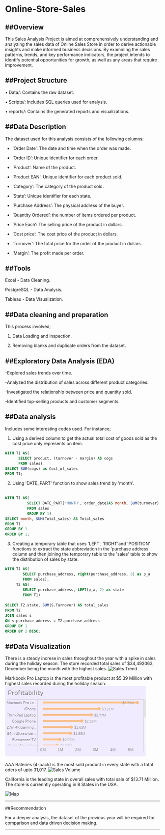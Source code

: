 # Online-Store-Sales
##Overview
---

This Sales Analysis Project is aimed at comprehensively understanding and analyzing the sales data of Online Sales Store in order to derive actionable insights and make informed business decisions. By examining the sales patterns, trends, and key performance indicators, the project intends to identify potential opportunities for growth, as well as any areas that require improvement.

##Project Structure
---

•	Data/: Contains the raw dataset.

•	Scripts/: Includes SQL queries used for analysis.

•	reports/: Contains the generated reports and visualizations.

##Data Description
---

The dataset used for this analysis consists of the following columns:

- ‘Order Date’: The date and time when the order was made.

- ‘Order ID’: Unique identifier for each order.

- ‘Product’: Name of the product.

- ‘Product EAN’: Unique identifier for each product sold.

- ‘Category’: The category of the product sold.

- ‘State’: Unique identifier for each state.

- ‘Purchase Address’: The physical address of the buyer.

- ‘Quantity Ordered’: the number of items ordered per product.

- ‘Price Each’: The selling price of the product in dollars.

- ‘Cost price’: The cost price of the product in dollars.

- ‘Turnover’: The total price for the order of the product in dollars.

- ‘Margin’: The profit made per order.

##Tools
---

Excel - Data Cleaning.

PostgreSQL - Data Analysis.

Tableau - Data Visualization.

##Data cleaning and preparation
---

This process involved;

1. Data Loading and Inspection.

2. Removing blanks and duplicate orders from the dataset.

##Exploratory Data Analysis (EDA)
---

-Explored sales trends over time.

-Analyzed the distribution of sales across different product categories.

-Investigated the relationship between price and quantity sold.

-Identified top-selling products and customer segments.

##Data analysis
---

Includes some interesting codes used. For instance;

1. Using a derived column to get the actual total cost of goods sold as the cost price only represents on item.

```SQL
WITH T1 AS(
      SELECT product, (turnover - margin) AS cogs
      FROM sales)
SELECT SUM(cogs) as Cost_of_sales
FROM T1;
```

2. Using 'DATE_PART' function to show sales trend by 'month'.

```SQL

WITH T1 AS(
          SELECT DATE_PART('MONTH', order_date)AS month, SUM(turnover) AS Total_sales
          FROM sales
          GROUP BY 1)
SELECT month, SUM(Total_sales) AS Total_sales
FROM T1
GROUP BY 1
ORDER BY 1;
```

3. Creating a temporary table that uses 'LEFT', 'RIGHT'and 'POSITION' functions to extract the state abbreviation in the 'purchase address' column and then joining the temporary table to the 'sales' table to show the distribution of sales by state.

```SQL
WITH T1 AS(			
		SELECT purchase_address, right(purchase_address, 8) as p_a
		FROM sales),
	 T2 AS(
		SELECT purchase_address, LEFT(p_a, 2) as state
		FROM T1)

SELECT T2.state, SUM(S.Turnover) AS total_sales
FROM T2
JOIN sales s
ON s.purchase_address = T2.purchase_address
GROUP BY 1
ORDER BY 2 DESC;
```

##Data Visualization
---

There is a steady increse in sales throughout the year with a spike in sales during the holiday season.
The store recorded total sales of $34,492063, December being the month with the highest sales.
![Sales Trend](https://github.com/Billy1999/Online-Store-Sales/assets/138803416/1515a6dd-e0d7-42d8-9e4c-cae6bfb2c273)

Markbook Pro Laptop is the most profitable product at $5.39 Million with highest sales recorded during the holiday season.
![](Profitability.JPG)

AAA Bateries (4-pack) is the most sold product in every state with a total oders of upto 31,017.
![Sales Volume](https://github.com/Billy1999/Online-Store-Sales/assets/138803416/39ac7fe0-73bf-4226-abe0-1c5c2d34a0d6)

California is the leading state in overall sales with total sale of $13.71 Million.
The store is currenntly operating in 8 States in the USA.

![Map](https://github.com/Billy1999/Online-Store-Sales/assets/138803416/c74ce85e-1022-4f36-bde1-25703343fa79)

---

##Recommendation

For a deeper analysis, the dataset of the previous year will be required for comparison and data driven decision making.

---
